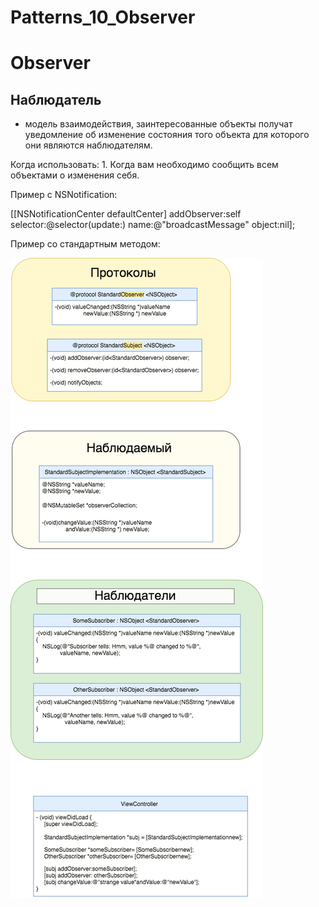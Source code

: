 # Patterns_10_Observer

# Observer

## Наблюдатель

  - модель взаимодействия, заинтересованные объекты получат уведомление об изменение состояния того объекта для которого они являются наблюдателям.
  
  Когда использовать:
      1. Когда вам необходимо сообщить всем объектами о изменения себя.
      
 Пример с NSNotification:
 
[[NSNotificationCenter defaultCenter] addObserver:self
                                         selector:@selector(update:)
                                             name:@"broadcastMessage"
                                           object:nil];
                                           
 Пример со стандартным методом:                                          
 
 
 ![alt text](https://raw.githubusercontent.com/HackDeveloperUA/Patterns_10_Observer/master/Patterns10.png)
